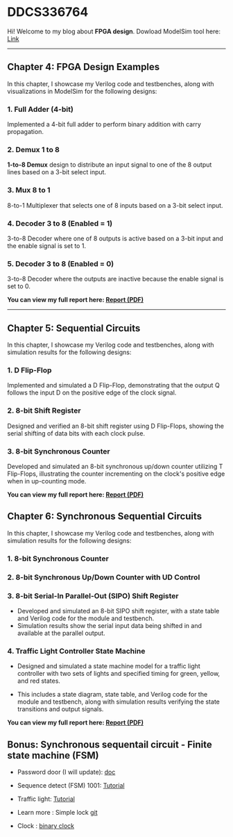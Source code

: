 # **DDCS336764**

Hi! Welcome to my blog about **FPGA design**.
Dowload ModelSim tool here: [Link](https://drive.google.com/file/d/1DSxM6HUUa3EVzUdVeWLhLVng778VrWoI/view?usp=sharing)

---

## **Chapter 4: FPGA Design Examples**

In this chapter, I showcase my Verilog code and testbenches, along with visualizations in ModelSim for the following designs:

### 1. **Full Adder (4-bit)**
Implemented a 4-bit full adder to perform binary addition with carry propagation.
### 2. **Demux 1 to 8**
**1-to-8 Demux** design to distribute an input signal to one of the 8 output lines based on a 3-bit select input.

### 3. **Mux 8 to 1**
8-to-1 Multiplexer that selects one of 8 inputs based on a 3-bit select input.

### 4. **Decoder 3 to 8 (Enabled = 1)**
3-to-8 Decoder where one of 8 outputs is active based on a 3-bit input and the enable signal is set to 1.

### 5. **Decoder 3 to 8 (Enabled = 0)**
3-to-8 Decoder where the outputs are inactive because the enable signal is set to 0.

**You can view my full report here: [Report (PDF)](https://github.com/giunzz/DDCS336764/blob/main/Chapter%204/Quick%20Question.%20Chapter%2004.pdf)**

---

## **Chapter 5: Sequential Circuits**

In this chapter, I showcase my Verilog code and testbenches, along with simulation results for the following designs:

### 1. D Flip-Flop
Implemented and simulated a D Flip-Flop, demonstrating that the output Q follows the input D on the positive edge of the clock signal.   
### 2. 8-bit Shift Register
Designed and verified an 8-bit shift register using D Flip-Flops, showing the serial shifting of data bits with each clock pulse.   
### 3. 8-bit Synchronous Counter
Developed and simulated an 8-bit synchronous up/down counter utilizing T Flip-Flops, illustrating the counter incrementing on the clock's positive edge when in up-counting mode.   

**You can view my full report here: [Report (PDF)](https://github.com/giunzz/DDCS336764/blob/main/Chapter%205/Quick%20Question.%20Chapter%2005.pdf)**

## **Chapter 6: Synchronous Sequential Circuits**

In this chapter, I showcase my Verilog code and testbenches, along with simulation results for the following designs:

### 1. 8-bit Synchronous Counter

### 2. 8-bit Synchronous Up/Down Counter with UD Control

### 3. 8-bit Serial-In Parallel-Out (SIPO) Shift Register
- Developed and simulated an 8-bit SIPO shift register, with a state table and Verilog code for the module and testbench. 
- Simulation results show the serial input data being shifted in and available at the parallel output.   

### 4. Traffic Light Controller State Machine
- Designed and simulated a state machine model for a traffic light controller with two sets of lights and specified timing for green, yellow, and red states. 

- This includes a state diagram, state table, and Verilog code for the module and testbench, along with simulation results verifying the state transitions and output signals. 


**You can view my full report here: [Report (PDF)](https://github.com/giunzz/DDCS336764/blob/main/Chapter%206/Quick%20Question.%20Chapter%2006.pdf)**

## **Bonus**: Synchronous sequentail circuit - Finite state machine (FSM)
- Password door (I will update): [doc](https://github.com/giunzz/DDCS336764/blob/main/Chapter%206/password_door.md)
- Sequence detect (FSM) 1001: [Tutorial](https://github.com/giunzz/DDCS336764/blob/main/Chapter%206/Sequence_detect.md)

- Traffic light: [Tutorial](https://github.com/giunzz/DDCS336764/blob/main/Chapter%206/DENGT.md)

- Learn more : Simple lock [git](https://github.com/lkmidas/Simple-door-lock-using-Verilog-HDL)

- Clock : [binary clock](https://github.com/FPGADude/Digital-Design/blob/main/FPGA%20Projects/NEW%207%20Segment%20Clock%20with%20NEW%20Binary%20Clock%20Core/binary_clock.v)
